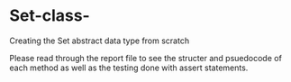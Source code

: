 # Set-class-
Creating the Set abstract data type from scratch

Please read through the report file to see the structer and psuedocode of each method as well as the testing done with assert statements.
